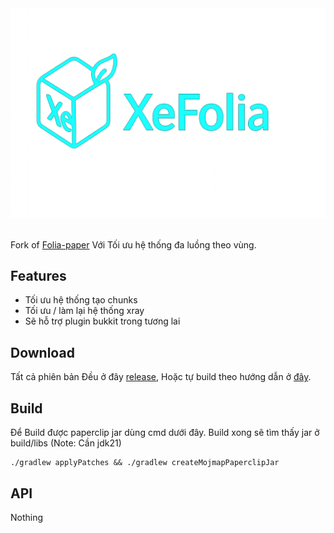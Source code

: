<div>
    <img src="./lol.png">
    <br /><br />
    <p>Fork of <a href="https://github.com/PaperMC/Folia/tree/dev/1.21.4?tab=readme-ov-file">Folia-paper</a> Với Tối ưu hệ thống đa luồng theo vùng.

## Features

 - Tối ưu hệ thống tạo chunks
 - Tối ưu / làm lại hệ thống xray 
 - Sẽ hỗ trợ plugin bukkit trong tương lai

## Download
Tất cả phiên bản Đều ở đây  [release](https://github.com/Khoasoma/XenonFolia/releases), Hoặc tự build theo hướng dẫn ở [đây](./README.md#Build).

## Build
Để Build được paperclip jar dùng cmd dưới đây. Build xong sẽ tìm thấy jar ở build/libs (Note: Cần jdk21)
 ```shell
 ./gradlew applyPatches && ./gradlew createMojmapPaperclipJar
```
## API
Nothing

